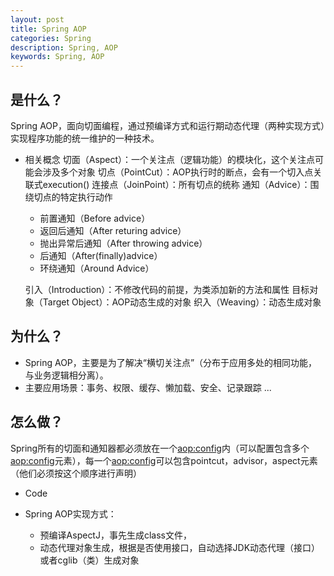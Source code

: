 ```yaml
---
layout: post
title: Spring AOP
categories: Spring
description: Spring, AOP
keywords: Spring, AOP
---
```


## 是什么？
Spring AOP，面向切面编程，通过预编译方式和运行期动态代理（两种实现方式）实现程序功能的统一维护的一种技术。

- 相关概念
切面（Aspect）：一个关注点（逻辑功能）的模块化，这个关注点可能会涉及多个对象
切点（PointCut）：AOP执行时的断点，会有一个切入点关联式execution()
连接点（JoinPoint）：所有切点的统称
通知（Advice）：围绕切点的特定执行动作
  - 前置通知（Before advice）
  - 返回后通知（After returing advice）
  - 抛出异常后通知（After throwing advice）
  - 后通知（After(finally)advice）
  - 环绕通知（Around Advice）

  引入（Introduction）：不修改代码的前提，为类添加新的方法和属性
目标对象（Target Object）：AOP动态生成的对象
织入（Weaving）：动态生成对象

## 为什么？
- Spring AOP，主要是为了解决“横切关注点”（分布于应用多处的相同功能，与业务逻辑相分离）。
- 主要应用场景：事务、权限、缓存、懒加载、安全、记录跟踪 ...

## 怎么做？
Spring所有的切面和通知器都必须放在一个<aop:config>内（可以配置包含多个<aop:config>元素），每一个<aop:config>可以包含pointcut，advisor，aspect元素（他们必须按这个顺序进行声明）

- Code

- Spring AOP实现方式：
  - 预编译AspectJ，事先生成class文件，
  - 动态代理对象生成，根据是否使用接口，自动选择JDK动态代理（接口）或者cglib（类）生成对象